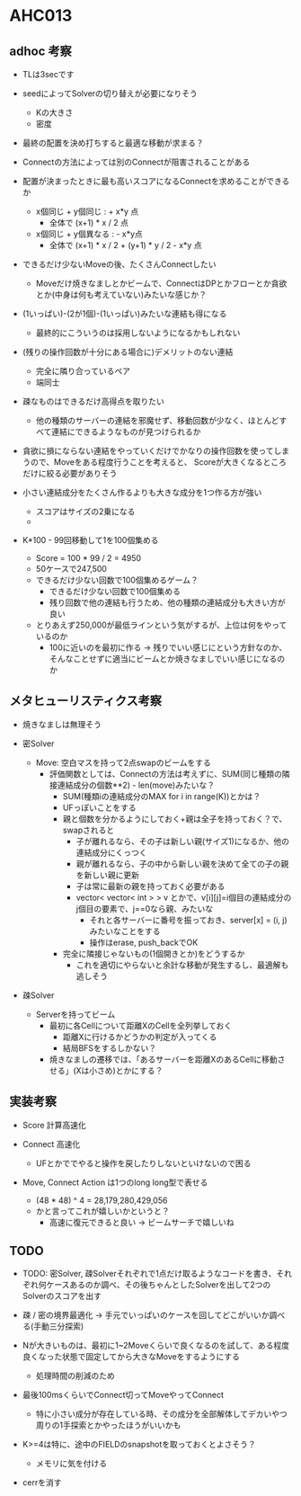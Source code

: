 # AHC013

## adhoc 考察
- TLは3secです

- seedによってSolverの切り替えが必要になりそう
    - Kの大きさ
    - 密度

- 最終の配置を決め打ちすると最適な移動が求まる？
- Connectの方法によっては別のConnectが阻害されることがある

- 配置が決まったときに最も高いスコアになるConnectを求めることができるか
    - x個同じ + y個同じ : + x*y 点 
        - 全体で (x+1) * x / 2 点
    - x個同じ + y個異なる : - x*y点 
        - 全体で (x+1) * x / 2 + (y+1) * y / 2 - x*y 点
    
- できるだけ少ないMoveの後、たくさんConnectしたい
    - Moveだけ焼きなましとかビームで、ConnectはDPとかフローとか貪欲とか(中身は何も考えていない)みたいな感じか？

- (1いっぱい)-(2が1個)-(1いっぱい)みたいな連結も得になる
    - 最終的にこういうのは採用しないようになるかもしれない

- (残りの操作回数が十分にある場合に)デメリットのない連結
    - 完全に隣り合っているペア
    - 端同士
    
- 疎なものはできるだけ高得点を取りたい
    - 他の種類のサーバーの連結を邪魔せず、移動回数が少なく、ほとんどすべて連結にできるようなものが見つけられるか

- 貪欲に損にならない連結をやっていくだけでかなりの操作回数を使ってしまうので、Moveをある程度行うことを考えると、
    Scoreが大きくなるところだけに絞る必要がありそう

- 小さい連結成分をたくさん作るよりも大きな成分を1つ作る方が強い
    - スコアはサイズの2乗になる
    - 

- K*100 - 99回移動して1を100個集める 
    - Score = 100 * 99 / 2 = 4950
    - 50ケースで247,500
    - できるだけ少ない回数で100個集めるゲーム？
        - できるだけ少ない回数で100個集める
        - 残り回数で他の連結も行うため、他の種類の連結成分も大きい方が良い
    - とりあえず250,000が最低ラインという気がするが、上位は何をやっているのか
        - 100に近いのを最初に作る → 残りでいい感じにという方針なのか、そんなことせずに適当にビームとか焼きなましでいい感じになるのか

## メタヒューリスティクス考察
- 焼きなましは無理そう

- 密Solver
    - Move: 空白マスを持って2点swapのビームをする
        - 評価関数としては、Connectの方法は考えずに、SUM(同じ種類の隣接連結成分の個数**2) - len(move)みたいな？
            - SUM(種類iの連結成分のMAX for i in range(K))とかは？
            - UFっぽいことをする
            - 親と個数を分かるようにしておく+親は全子を持っておく？で、swapされると
                - 子が離れるなら、その子は新しい親(サイズ1)になるか、他の連結成分にくっつく
                - 親が離れるなら、子の中から新しい親を決めて全ての子の親を新しい親に更新
                - 子は常に最新の親を持っておく必要がある
                - vector< vector< int > > v とかで、v[i][j]=i個目の連結成分のj個目の要素で、j==0なら親、みたいな
                    - それと各サーバーに番号を振っておき、server[x] = (i, j) みたいなことをする
                    - 操作はerase, push_backでOK
            - 完全に隣接じゃないもの(1個開きとか)をどうするか
                - これを適切にやらないと余計な移動が発生するし、最適解も逃しそう

- 疎Solver
    - Serverを持ってビーム
        - 最初に各Cellについて距離XのCellを全列挙しておく
            - 距離Xに行けるかどうかの判定が入ってくる
            - 結局BFSをするしかない？
        - 焼きなましの遷移では、「あるサーバーを距離XのあるCellに移動させる」(Xは小さめ)とかにする？



## 実装考察
- Score 計算高速化
- Connect 高速化
    - UFとかででやると操作を戻したりしないといけないので困る


- Move, Connect Action は1つのlong long型で表せる
    - (48 * 48) ^ 4 = 28,179,280,429,056
    - かと言ってこれが嬉しいかというと？
        - 高速に復元できると良い
        -> ビームサーチで嬉しいね

## TODO
- TODO: 密Solver, 疎Solverそれぞれで1点だけ取るようなコードを書き、それぞれ何ケースあるのか調べ、その後ちゃんとしたSolverを出して2つのSolverのスコアを出す
- 疎 / 密の境界最適化 -> 手元でいっぱいのケースを回してどこがいいか調べる(手動三分探索)

- Nが大きいものは、最初に1~2Moveくらいで良くなるのを試して、ある程度良くなった状態で固定してから大きなMoveをするようにする
    - 処理時間の削減のため

- 最後100msくらいでConnect切ってMoveやってConnect
    - 特に小さい成分が存在している時、その成分を全部解体してデカいやつ周りの1手探索とかやったほうがいいかも

- K>=4は特に、途中のFIELDのsnapshotを取っておくとよさそう？
    - メモリに気を付ける


- cerrを消す